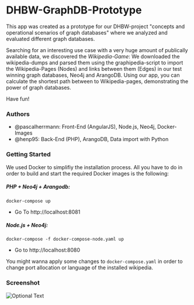 # DHBW-GraphDB-Prototype

This app was created as a prototype for our DHBW-project "concepts and operational scenarios of graph databases" where we analyzed and evaluated different graph databases.

Searching for an interesting use case with a very huge amount of publically available data, we discovered the *Wikipedia-Game*: We downloaded the wikipedia-dumps and parsed them using the graphipedia-script to import the Wikipedia-Pages (Nodes) and links between them (Edges) in our test winning graph databases, Neo4j and ArangoDB. Using our app, you can calculate the shortest path between to Wikipedia-pages, demonstrating the power of graph databases.

Have fun!

### Authors
* @pascalherrmann: Front-End (AngularJS), Node.js, Neo4j, Docker-Images
* @henp95: Back-End (PHP), ArangoDB, Data import with Python

### Getting Started
We used Docker to simplifiy the installation process. All you have to do in order to build and start the required Docker images is the following:

##### PHP + Neo4j + Arangodb:
```
docker-compose up
```
* Go To http://localhost:8081

##### Node.js + Neo4j:
```
docker-compose -f docker-compose-node.yaml up
```
* Go to http://localhost:8080

You might wanna apply some changes to `docker-compose.yaml` in order to change port allocation or language of the installed wikipedia.

### Screenshot


![Optional Text](../master/public/img/screen2.png)
